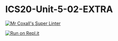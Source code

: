 # ICS20-Unit-5-02-EXTRA

[![Mr Coxall's Super Linter](https://github.com/ekaterina-chernykh/ICS20-Unit-5-02-EXTRA/workflows/Mr%20Coxall's%20Super%20Linter/badge.svg)](https://github.com/ekaterina-chernykh/ICS20-Unit-5-02-EXTRA/actions/)

[![Run on Repl.it](https://repl.it/badge/github/ekaterina-chernykh/ICS20-Unit-5-02-EXTRA)](https://repl.it/github/ekaterina-chernykh/ICS20-Unit-5-02-EXTRA)
